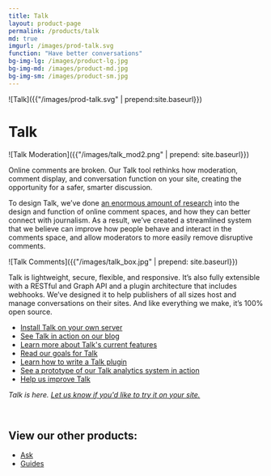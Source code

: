 ```yaml
---
title: Talk
layout: product-page
permalink: /products/talk
md: true
imgurl: /images/prod-talk.svg
function: "Have better conversations"
bg-img-lg: /images/product-lg.jpg
bg-img-md: /images/product-md.jpg
bg-img-sm: /images/product-sm.jpg
---
```


![Talk]({{"/images/prod-talk.svg" | prepend:site.baseurl}})

# Talk 

![Talk Moderation]({{"/images/talk_mod2.png" | prepend: site.baseurl}})

Online comments are broken. Our Talk tool rethinks how moderation, comment display, and conversation function on your site, creating the opportunity for a safer, smarter discussion.

To design Talk, we’ve done [an enormous amount of research](https://coralproject.net/research.html) into the design and function of online comment spaces, and how they can better connect with journalism. As a result, we’ve created a streamlined system that we believe can improve how people behave and interact in the comments space, and allow moderators to more easily remove disruptive comments.

![Talk Comments]({{"/images/talk_box.jpg" | prepend: site.baseurl}})

Talk is lightweight, secure, flexible, and responsive. It’s also fully extensible with a RESTful and Graph API and a plugin architecture that includes webhooks. We’ve designed it to help publishers of all sizes host and manage conversations on their sites. And like everything we make, it’s 100% open source.

* [Install Talk on your own server](https://github.com/coralproject/talk/blob/master/INSTALL.md)
* [See Talk in action on our blog](https://blog.coralproject.net/the-empty-box/)
* [Learn more about Talk's current features](https://blog.coralproject.net/talk-features/)
* [Read our goals for Talk](https://blog.coralproject.net/our-goals-for-talk/)
* [Learn how to write a Talk plugin](https://github.com/coralproject/talk/blob/master/PLUGINS.md)
* [See a prototype of our Talk analytics system in action](https://youtu.be/pP7Rr12j4QY?t=21m30s)
* [Help us improve Talk](/contribute.html#help-us-improve-talk)

*Talk is here. [Let us know if you'd like to try it on your site.](https://coralproject.net/contact.html)*

&nbsp; 
&nbsp; 


## View our other products:
* [Ask](/products/ask.html)
* [Guides](/products/guides.html)
